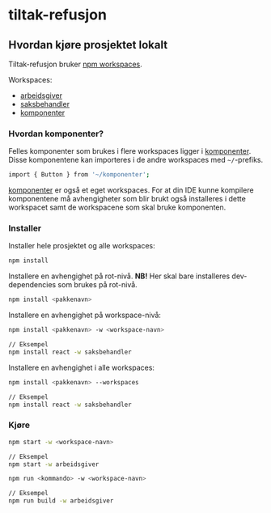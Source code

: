 # tiltak-refusjon

## Hvordan kjøre prosjektet lokalt

Tiltak-refusjon bruker [npm workspaces](https://docs.npmjs.com/cli/v7/using-npm/workspaces).

Workspaces:

- [arbeidsgiver](./arbeidsgiver)
- [saksbehandler](./saksbehandler)
- [komponenter](./komponenter)

### Hvordan komponenter?

Felles komponenter som brukes i flere workspaces ligger i [komponenter](./komponenter). Disse komponentene kan importeres i de andre workspaces med `~/`-prefiks.

```bash
import { Button } from '~/komponenter';
```

[komponenter](./komponenter) er også et eget workspaces.
For at din IDE kunne kompilere komponentene må avhengigheter som blir brukt også installeres i dette workspacet samt de workspacene som skal bruke komponenten.

### Installer

Installer hele prosjektet og alle workspaces:

```bash
npm install
```

Installere en avhengighet på rot-nivå.
**NB!** Her skal bare installeres dev-dependencies som brukes på rot-nivå.

```bash
npm install <pakkenavn>
```

Installere en avhengighet på workspace-nivå:

```bash
npm install <pakkenavn> -w <workspace-navn>

// Eksempel
npm install react -w saksbehandler
```

Installere en avhengighet i alle workspaces:

```bash
npm install <pakkenavn> --workspaces

// Eksempel
npm install react -w saksbehandler
```

### Kjøre

```bash
npm start -w <workspace-navn>

// Eksempel
npm start -w arbeidsgiver
```

```bash
npm run <kommando> -w <workspace-navn>

// Eksempel
npm run build -w arbeidsgiver
```
